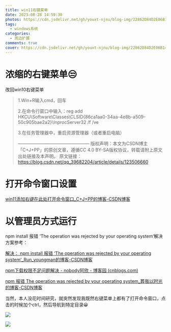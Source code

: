 ```yaml
---
title: win11右键菜单
date: 2023-08-28 14:59:30
photos: https://cdn.jsdelivr.net/gh/youxt-njnu/blog-img/22862D84D2E06B14286B09ABF9A53B72.jpg
tags: 
  - windows系统
categories:     
  - 周边扩展
comments: true
cover: https://cdn.jsdelivr.net/gh/youxt-njnu/blog-img/22862D84D2E06B14286B09ABF9A53B72.jpg
---
```


# 浓缩的右键菜单😒

改回win10右键菜单

> 1.Win+R输入cmd，回车
> 
> 2.在命令行窗口中输入：reg add HKCU\Software\Classes\CLSID{86ca1aa0-34aa-4e8b-a509-50c905bae2a2}\InprocServer32 /f /ve
> 
> 3.在任务管理器中，重启资源管理器（或者重启电脑）
> 
> ————————————————
> 版权声明：本文为CSDN博主「C+J+PP」的原创文章，遵循CC 4.0 BY-SA版权协议，转载请附上原文出处链接及本声明。
> 原文链接：https://blog.csdn.net/qq_39682204/article/details/123506660

# 打开命令窗口设置

[win11添加右键在此处打开命令窗口_C+J+PP的博客-CSDN博客](https://blog.csdn.net/qq_39682204/article/details/123506660)

# 以管理员方式运行

npm install 报错 ‘The operation was rejected by your operating system‘解决方案参考：

[解决： npm install 报错 ‘The operation was rejected by your operating system‘_Run_youngman的博客-CSDN博客](https://blog.csdn.net/Run_youngman/article/details/113987836)

 [npm下载权限不足问题解决 - nobody阿欣 - 博客园 (cnblogs.com)](https://www.cnblogs.com/lixin-nobody/p/14051905.html)

[npm 报错 The operation was rejected by your operating system_葬我以时光的博客-CSDN博客](https://blog.csdn.net/Jone_hui/article/details/110956830)

当然，本人没花时间研究，就突然发现我既然右键菜单上都有了打开命令窗口，点击的时候加个ctrl，然后导航到特定目录😀

![](https://s2.loli.net/2023/08/28/r6qaZ98DFQTtSYc.png)

![](https://s2.loli.net/2023/08/28/SR7iEYLdwrMf25n.png)
